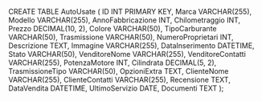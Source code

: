 CREATE TABLE AutoUsate (
    ID INT PRIMARY KEY,
    Marca VARCHAR(255),
    Modello VARCHAR(255),
    AnnoFabbricazione INT,
    Chilometraggio INT,
    Prezzo DECIMAL(10, 2),
    Colore VARCHAR(50),
    TipoCarburante VARCHAR(50),
    Trasmissione VARCHAR(50),
    NumeroProprietari INT,
    Descrizione TEXT,
    Immagine VARCHAR(255),
    DataInserimento DATETIME,
    Stato VARCHAR(50),
    VenditoreNome VARCHAR(255),
    VenditoreContatti VARCHAR(255),
    PotenzaMotore INT,
    Cilindrata DECIMAL(5, 2),
    TrasmissioneTipo VARCHAR(50),
    OpzioniExtra TEXT,
    ClienteNome VARCHAR(255),
    ClienteContatti VARCHAR(255),
    Recensione TEXT,
    DataVendita DATETIME,
    UltimoServizio DATE,
    Documenti TEXT
);